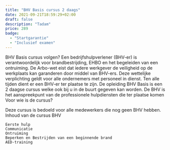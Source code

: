```yaml
---
title: "BHV Basis cursus 2 daags"
date: 2021-09-21T18:59:29+02:00
draft: false
description: "Tadam"
price: 289
badge:
  - "Startgarantie"
  - "Inclusief examen"
---
```


BHV Basis cursus volgen? Een bedrijfshulpverlener (BHV-er) is verantwoordelijk voor brandbestrijding, EHBO en het begeleiden van een ontruiming. De Arbo-wet eist dat iedere werkgever de veiligheid op de werkplaats kan garanderen door middel van BHV-ers. Deze wettelijke verplichting geldt voor alle ondernemers met personeel in dienst. Ten alle tijden dient er een BHV-er ter plaatse te zijn. De opleiding BHV Basis is een 2 daagse cursus welke ook bij u in de buurt gegeven kan worden. De BHV is het aanspreekpunt van de professionele hulpdiensten die ter plaatse komen
Voor wie is de cursus?

Deze cursus is bedoeld voor alle medewerkers die nog geen BHV hebben.
Inhoud van de cursus BHV

    Eerste hulp
    Communicatie
    Ontruiming
    Beperken en Bestrijden van een beginnende brand
    AED-training
